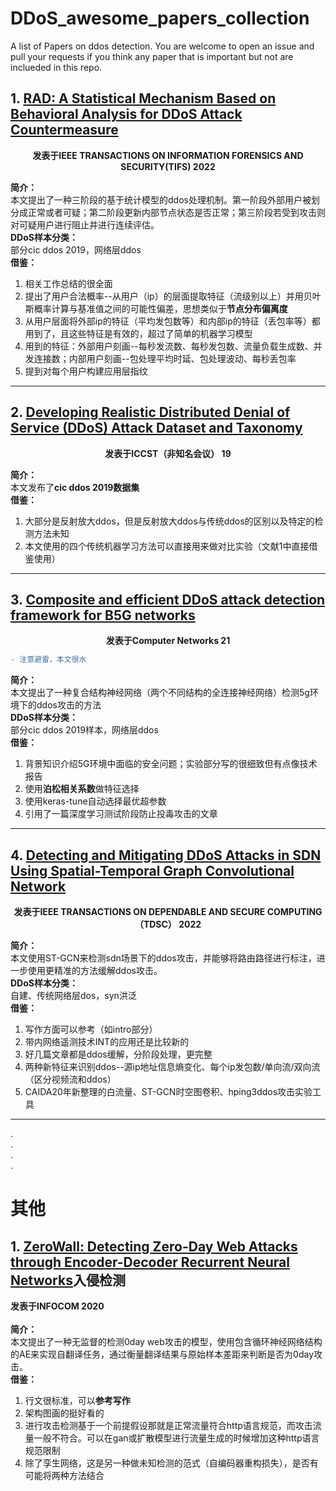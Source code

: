 # DDoS_awesome_papers_collection  
A list of Papers on ddos detection. You are welcome to open an issue and pull your requests if you think any paper that is important but not are inclueded in this repo.   


## 1. [RAD: A Statistical Mechanism Based on Behavioral Analysis for DDoS Attack Countermeasure](https://github.com/2654400439/DDoS_awesome_papers_collection/blob/main/papers/Hajimaghsoodi%20%E5%92%8C%20Jalili%20-%202022%20-%20RAD%20A%20Statistical%20Mechanism%20Based%20on%20Behavioral%20A.pdf)
**<p align="center">发表于IEEE TRANSACTIONS ON INFORMATION FORENSICS AND SECURITY(TIFS) 2022</p>**
**简介：**  
本文提出了一种三阶段的基于统计模型的ddos处理机制。第一阶段外部用户被划分成正常或者可疑；第二阶段更新内部节点状态是否正常；第三阶段若受到攻击则对可疑用户进行阻止并进行连续评估。  
**DDoS样本分类：**  
部分cic ddos 2019，网络层ddos  
**借鉴：**  
1. 相关工作总结的很全面
2. 提出了用户合法概率--从用户（ip）的层面提取特征（流级别以上）并用贝叶斯概率计算与基准值之间的可能性偏差，思想类似于**节点分布偏离度**
3. 从用户层面将外部ip的特征（平均发包数等）和内部ip的特征（丢包率等）都用到了，且这些特征是有效的，超过了简单的机器学习模型
4. 用到的特征：外部用户刻画--每秒发流数、每秒发包数、流量负载生成数、并发连接数；内部用户刻画--包处理平均时延、包处理波动、每秒丢包率
5. 提到对每个用户构建应用层指纹  
---

## 2. [Developing Realistic Distributed Denial of Service (DDoS) Attack Dataset and Taxonomy](https://github.com/2654400439/DDoS_awesome_papers_collection/blob/main/papers/Sharafaldin%20%E7%AD%89%20-%202019%20-%20Developing%20Realistic%20Distributed%20Denial%20of%20Service.pdf)  
**<p align="center">发表于ICCST（非知名会议） 19</p>**
**简介：**  
本文发布了**cic ddos 2019数据集**  
**借鉴：**  
1. 大部分是反射放大ddos，但是反射放大ddos与传统ddos的区别以及特定的检测方法未知
2. 本文使用的四个传统机器学习方法可以直接用来做对比实验（文献1中直接借鉴使用）  
---

## 3. [Composite and efficient DDoS attack detection framework for B5G networks](https://github.com/2654400439/DDoS_awesome_papers_collection/blob/main/papers/Amaizu%20%E7%AD%89%20-%202021%20-%20Composite%20and%20efficient%20DDoS%20attack%20detection%20fram.pdf)  
**<p align="center">发表于Computer Networks 21</p>**  
```diff
- 注意避雷，本文很水
```
**简介：**  
本文提出了一种复合结构神经网络（两个不同结构的全连接神经网络）检测5g环境下的ddos攻击的方法  
**DDoS样本分类：**  
部分cic ddos 2019样本，网络层ddos  
**借鉴：**  
1. 背景知识介绍5G环境中面临的安全问题；实验部分写的很细致但有点像技术报告
2. 使用**泊松相关系数**做特征选择
3. 使用keras-tune自动选择最优超参数
4. 引用了一篇深度学习测试阶段防止投毒攻击的文章  
---

## 4. [Detecting and Mitigating DDoS Attacks in SDN Using Spatial-Temporal Graph Convolutional Network](https://github.com/2654400439/DDoS_awesome_papers_collection/blob/main/papers/Cao%20%E7%AD%89%20-%202022%20-%20Detecting%20and%20Mitigating%20DDoS%20Attacks%20in%20SDN%20Using.pdf)  
**<p align="center">发表于IEEE TRANSACTIONS ON DEPENDABLE AND SECURE COMPUTING（TDSC） 2022</p>**
**简介：**  
本文使用ST-GCN来检测sdn场景下的ddos攻击，并能够将路由路径进行标注，进一步使用更精准的方法缓解ddos攻击。  
**DDoS样本分类：**  
自建、传统网络层dos，syn洪泛  
**借鉴：**  
1. 写作方面可以参考（如intro部分）
2. 带内网络遥测技术INT的应用还是比较新的
3. 好几篇文章都是ddos缓解，分阶段处理，更完整
4. 两种新特征来识别ddos--源ip地址信息熵变化、每个ip发包数/单向流/双向流（区分视频流和ddos）
5. CAIDA20年新整理的白流量、ST-GCN时空图卷积、hping3ddos攻击实验工具  
---


.  
.  
.  
.  
# 其他
## 1. [ZeroWall: Detecting Zero-Day Web Attacks through Encoder-Decoder Recurrent Neural Networks](https://github.com/2654400439/DDoS_awesome_papers_collection/blob/main/papers/Tang%20%E7%AD%89%E3%80%82%20-%20ZeroWall%20Detecting%20Zero-Day%20Web%20Attacks%20through%20E.pdf)入侵检测
**发表于INFOCOM 2020**
<br/>  
**简介：**  
本文提出了一种无监督的检测0day web攻击的模型，使用包含循环神经网络结构的AE来实现自翻译任务，通过衡量翻译结果与原始样本差距来判断是否为0day攻击。  
**借鉴：**  
1. 行文很标准，可以**参考写作**  
2. 架构图画的挺好看的  
3. 进行攻击检测基于一个前提假设那就是正常流量符合http语言规范，而攻击流量一般不符合。可以在gan或扩散模型进行流量生成的时候增加这种http语言规范限制  
4. 除了孪生网络，这是另一种做未知检测的范式（自编码器重构损失），是否有可能将两种方法结合  

